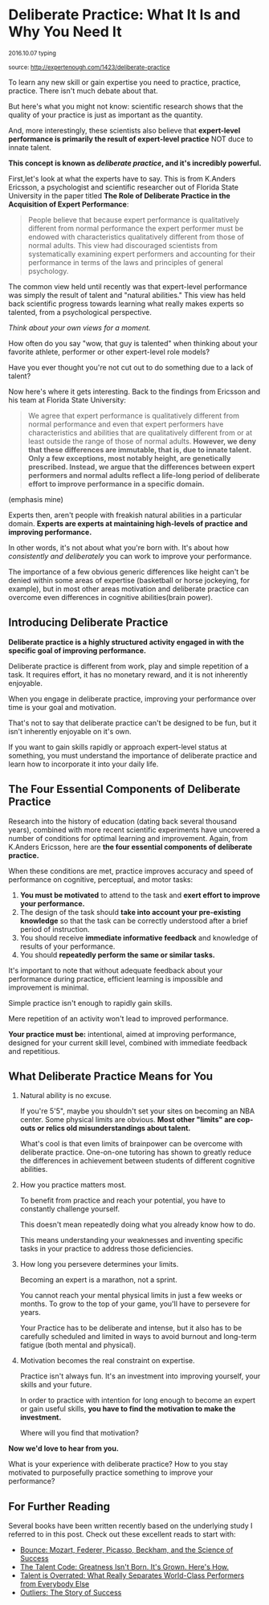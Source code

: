 # Deliberate Practice: What It Is and Why You Need It

<sup>2016.10.07 typing</sup> 

<sup>source: http://expertenough.com/1423/deliberate-practice </sup>

To learn any new skill or gain expertise you need to practice, practice, practice. There isn't much debate about that. 

But here's what you might not know: scientific research shows that the quality of your practice is just as important as the quantity.

And, more interestingly, these scientists also believe that **expert-level performance is primarily the result of expert-level practice** NOT duce to innate talent.

**This concept is known as *deliberate practice*, and it's incredibly powerful.**

First,let's look at what the experts have to say. This is from K.Anders Ericsson, a psychologist and scientific researcher out of Florida State University in the paper titled **The Role of Deliberate Practice in the Acquisition of Expert Performance**:

>People believe that because expert performance is qualitatively different from normal performance the expert performer must be endowed with characteristics qualitatively different from those of normal adults. This view had discouraged scientists from systematically examining expert performers and accounting for their performance in terms of the laws and principles of general psychology.

The common view held until recently was that expert-level performance was simply the result of talent and "natural abilities." This view has held back scientific progress towards learning what really makes experts so talented, from a psychological perspective.

*Think about your own views for a moment.*

How often do you say "wow, that guy is talented" when thinking about your favorite athlete, performer or other expert-level role models?

Have you ever thought you're not cut out to do something due to a lack of talent?

Now here's where it gets interesting. Back to the findings from Ericsson and his team at Florida State University:

>We agree that expert performance is qualitatively different from normal performance and even that expert performers have characteristics and abilities that are qualitatively different from or at least outside the range of those of normal adults. **However, we deny that these differences are immutable, that is, due to innate talent. Only a few exceptions, most notably height, are genetically prescribed. Instead, we argue that the differences between expert performers and normal adults reflect a life-long period of deliberate effort to improve performance in a specific domain.**

(emphasis mine)

Experts then, aren't people with freakish natural abilities in a particular domain. **Experts are experts at maintaining high-levels of practice and improving performance.**

In other words, it's not about what you're born with. It's about how *consistently and deliberately* you can work to improve your performance.

The importance of a few obvious generic differences like height can't be denied within some areas of expertise (basketball or horse jockeying, for example), but in most other areas motivation and deliberate practice can overcome even differences in cognitive abilities(brain power).    

## Introducing Deliberate Practice

**Deliberate practice is a highly structured activity engaged in with the specific goal of improving performance.**

Deliberate practice is different from work, play and simple repetition of a task. It requires effort, it has no monetary reward, and it is not inherently enjoyable.

When you engage in deliberate practice, improving your performance over time is your goal and motivation.

That's not to say that deliberate practice can't be designed to be fun, but it isn't inherently enjoyable on it's own.

If you want to gain skills rapidly or approach expert-level status at something, you must understand the importance of deliberate practice and learn how to incorporate it into your daily life.

## The Four Essential Components of Deliberate Practice

Research into the history of education (dating back several thousand years), combined with more recent scientific experiments have uncovered a number of conditions for optimal learning and improvement. Again, from K.Anders Ericsson, here are **the four essential components of deliberate practice.**

When these conditions are met, practice improves accuracy and speed of performance on cognitive, perceptual, and motor tasks:

1. **You must be motivated** to attend to the task and **exert effort to improve your performance.**
2. The design of the task should **take into account your pre-existing knowledge** so that the task can be correctly understood after a brief period of instruction.
3. You should receive **immediate informative feedback** and knowledge of results of your performance.
4. You should **repeatedly perform the same or similar tasks.**

It's important to note that without adequate feedback about your performance during practice, efficient learning is impossible and improvement is minimal.  

Simple practice isn't enough to rapidly gain skills.

Mere repetition of an activity won't lead to improved performance.

**Your practice must be:** intentional, aimed at improving performance, designed for your current skill level, combined with immediate feedback and repetitious.

## What Deliberate Practice Means for You

1. Natural ability is no excuse.

   If you're 5'5", maybe you shouldn't set your sites on becoming an NBA center. Some physical limits are obvious. **Most other "limits" are cop-outs or relics old misunderstandings about talent.**

   What's cool is that even limits of brainpower can be overcome with deliberate practice. One-on-one tutoring has shown to greatly reduce the differences in achievement between students of different cognitive abilities.

2. How you practice matters most.

   To benefit from practice and reach your potential, you have to constantly challenge yourself.
   
   This doesn't mean repeatedly doing what you already know how to do.

   This means understanding your weaknesses and inventing specific tasks in your practice to address those deficiencies.

3. How long you persevere determines your limits.

   Becoming an expert is a marathon, not a sprint.

   You cannot reach your mental physical limits in just a few weeks or months. To grow to the top of your game, you'll have to persevere for years.

   Your Practice has to be deliberate and intense, but it also has to be carefully scheduled and limited in ways to avoid burnout and long-term fatigue (both mental and physical).

4. Motivation becomes the real constraint on expertise.

   Practice isn't always fun. It's an investment into improving yourself, your skills and your future.

   In order to practice with intention for long enough to become an expert or gain useful skills, **you have to find the motivation to make the investment.**

   Where will you find that motivation?

**Now we'd love to hear from you.**

What is your experience with deliberate practice? How to you stay motivated to purposefully practice something to improve your performance?    

## For Further Reading

Several books have been written recently based on the underlying study I referred to in this post. Check out these excellent reads to start with:

* [Bounce: Mozart, Federer, Picasso, Beckham, and the Science of Success](http://www.amazon.com/gp/product/0061723762/)
* [The Talent Code: Greatness Isn't Born. It's Grown. Here's How.](http://www.amazon.com/gp/product/055380684X/)
* [Talent is Overrated: What Really Separates World-Class Performers from Everybody Else](http://www.amazon.com/gp/product/1591842948/)
* [Outliers: The Story of Success](http://www.amazon.com/gp/product/0316017930/)